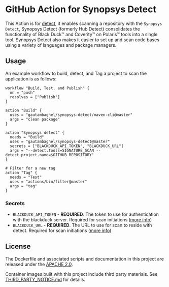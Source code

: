 # GitHub Action for Synopsys Detect

This Action is for [detect](https://synopsys.atlassian.net/wiki/spaces/INTDOCS/pages/62423113/Synopsys+Detect), it enables scanning a repository with the `Synopsys Detect`, Synopsys Detect (formerly Hub Detect) consolidates the functionality of Black Duck™ and Coverity™ on Polaris™ tools into a single tool. Synopsys Detect also makes it easier to set up and scan code bases using a variety of languages and package managers.  

## Usage

An example workflow to build, detect, and Tag a project to scan the application is as follows:

```hcl
workflow "Build, Test, and Publish" {
  on = "push"
  resolves = ["Publish"]
}

action "Build" {
  uses = "gautambaghel/synopsys-detect/maven-cli@master"
  args = "clean package"
}

action "Synopsys detect" {
  needs = "Build"
  uses = "gautambaghel/synopsys-detect@master"
  secrets = ["BLACKDUCK_API_TOKEN", "BLACKDUCK_URL"]
  args = "--detect.tools=SIGNATURE_SCAN --detect.project.name=$GITHUB_REPOSITORY"
}

# Filter for a new tag
action "Tag" {
  needs = "Test"
  uses = "actions/bin/filter@master"
  args = "tag"
}

```

### Secrets

* `BLACKDUCK_API_TOKEN` - **REQUIRED**. The token to use for authentication with the blackduck server. Required for scan initiations ([more info](https://synopsys.atlassian.net/wiki/spaces/INTDOCS/pages/62423113/Synopsys+Detect#SynopsysDetect-Providingcredentials))
* `BLACKDUCK_URL` - **REQUIRED**. The URL to use for scan to reside with detect. Required for scan initiations ([more info](https://synopsys.atlassian.net/wiki/spaces/INTDOCS/pages/62423113/Synopsys+Detect#SynopsysDetect-Providingcredentials))

## License

The Dockerfile and associated scripts and documentation in this project are released under the [APACHE 2.0](LICENSE).

Container images built with this project include third party materials. See [THIRD_PARTY_NOTICE.md](THIRD_PARTY_NOTICE.md) for details.
